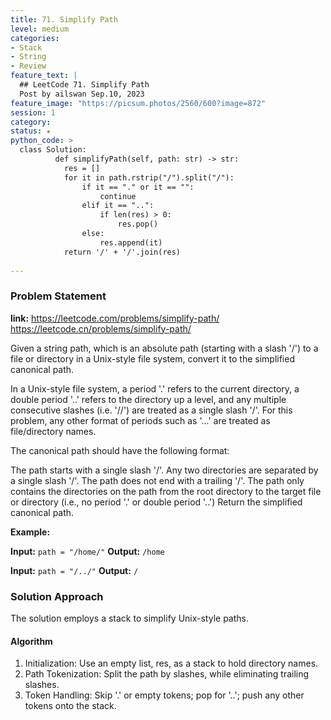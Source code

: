 ```yaml
---
title: 71. Simplify Path
level: medium
categories:
- Stack
- String
- Review
feature_text: |
  ## LeetCode 71. Simplify Path
  Post by ailswan Sep.10, 2023
feature_image: "https://picsum.photos/2560/600?image=872"
session: 1
category:
status: ★
python_code: >
  class Solution:
          def simplifyPath(self, path: str) -> str:
            res = []
            for it in path.rstrip("/").split("/"):
                if it == "." or it == "":
                    continue
                elif it == "..":
                    if len(res) > 0:
                        res.pop()
                else:
                    res.append(it)
            return '/' + '/'.join(res)
   
---
```


### Problem Statement
**link:**
https://leetcode.com/problems/simplify-path/
https://leetcode.cn/problems/simplify-path/

Given a string path, which is an absolute path (starting with a slash '/') to a file or directory in a Unix-style file system, convert it to the simplified canonical path.

In a Unix-style file system, a period '.' refers to the current directory, a double period '..' refers to the directory up a level, and any multiple consecutive slashes (i.e. '//') are treated as a single slash '/'. For this problem, any other format of periods such as '...' are treated as file/directory names.

The canonical path should have the following format:

The path starts with a single slash '/'.
Any two directories are separated by a single slash '/'.
The path does not end with a trailing '/'.
The path only contains the directories on the path from the root directory to the target file or directory (i.e., no period '.' or double period '..')
Return the simplified canonical path.

**Example:**

**Input:** `path = "/home/"`
**Output:** `/home`

**Input:** `path = "/../"`
**Output:** `/`

### Solution Approach

The solution employs a stack to simplify Unix-style paths.

#### Algorithm
 
1. Initialization: Use an empty list, res, as a stack to hold directory names.
2. Path Tokenization: Split the path by slashes, while eliminating trailing slashes.
3. Token Handling: Skip '.' or empty tokens; pop for '..'; push any other tokens onto the stack.